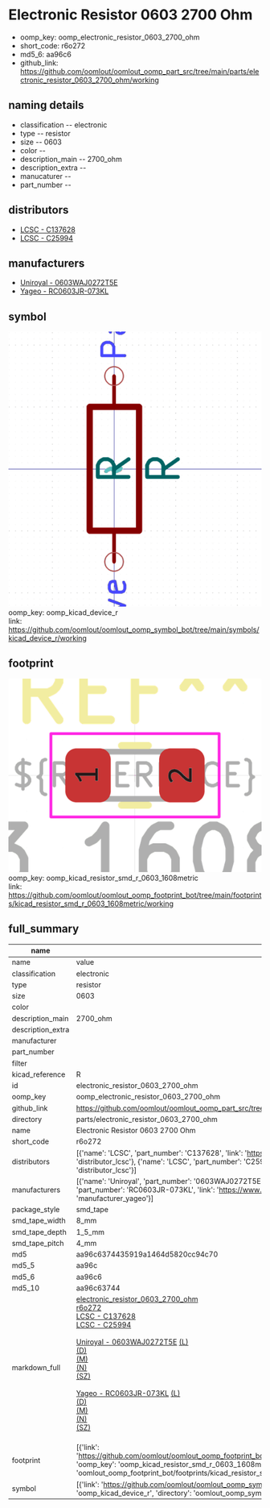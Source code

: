 # Electronic Resistor 0603 2700 Ohm

  
* oomp_key: oomp_electronic_resistor_0603_2700_ohm 
* short_code: r6o272
* md5_6: aa96c6  
* github_link: https://github.com/oomlout/oomlout_oomp_part_src/tree/main/parts/electronic_resistor_0603_2700_ohm/working  
## naming details
* classification -- electronic
* type -- resistor
* size -- 0603
* color -- 
* description_main -- 2700_ohm
* description_extra -- 
* manucaturer -- 
* part_number -- 

## distributors
* [LCSC - C137628](https://lcsc.com/product-detail/C137628.html)  
* [LCSC - C25994](https://lcsc.com/product-detail/C25994.html)  

## manufacturers
* [Uniroyal - 0603WAJ0272T5E]()  
* [Yageo - RC0603JR-073KL](https://www.yageo.com/en/Chart/Download/pdf/RC0603JR-073KL)  

## symbol

![](symbol/0/working/working_600.png)  
oomp_key: oomp_kicad_device_r  
link: https://github.com/oomlout/oomlout_oomp_symbol_bot/tree/main/symbols/kicad_device_r/working  

## footprint

![](footprint/0/working/working_600.png)  
oomp_key: oomp_kicad_resistor_smd_r_0603_1608metric  
link: https://github.com/oomlout/oomlout_oomp_footprint_bot/tree/main/footprints/kicad_resistor_smd_r_0603_1608metric/working  

## full_summary
| name | value | 
| --- | --- | 
| name | value | 
| classification | electronic | 
| type | resistor | 
| size | 0603 | 
| color |  | 
| description_main | 2700_ohm | 
| description_extra |  | 
| manufacturer |  | 
| part_number |  | 
| filter |  | 
| kicad_reference | R | 
| id | electronic_resistor_0603_2700_ohm | 
| oomp_key | oomp_electronic_resistor_0603_2700_ohm | 
| github_link | https://github.com/oomlout/oomlout_oomp_part_src/tree/main/parts/electronic_resistor_0603_2700_ohm/working | 
| directory | parts/electronic_resistor_0603_2700_ohm | 
| name | Electronic Resistor 0603 2700 Ohm | 
| short_code | r6o272 | 
| distributors | [{'name': 'LCSC', 'part_number': 'C137628', 'link': 'https://lcsc.com/product-detail/C137628.html', 'id': 'distributor_lcsc'}, {'name': 'LCSC', 'part_number': 'C25994', 'link': 'https://lcsc.com/product-detail/C25994.html', 'id': 'distributor_lcsc'}] | 
| manufacturers | [{'name': 'Uniroyal', 'part_number': '0603WAJ0272T5E', 'link': '', 'id': 'manufacturer_uniroyal'}, {'name': 'Yageo', 'part_number': 'RC0603JR-073KL', 'link': 'https://www.yageo.com/en/Chart/Download/pdf/RC0603JR-073KL', 'id': 'manufacturer_yageo'}] | 
| package_style | smd_tape | 
| smd_tape_width | 8_mm | 
| smd_tape_depth | 1_5_mm | 
| smd_tape_pitch | 4_mm | 
| md5 | aa96c6374435919a1464d5820cc94c70 | 
| md5_5 | aa96c | 
| md5_6 | aa96c6 | 
| md5_10 | aa96c63744 | 
| markdown_full | [electronic_resistor_0603_2700_ohm](https://github.com/oomlout/oomlout_oomp_part_src/tree/main/parts/electronic_resistor_0603_2700_ohm/working)<br>[r6o272](https://github.com/oomlout/oomlout_oomp_part_src/tree/main/parts/electronic_resistor_0603_2700_ohm/working)<br>[LCSC - C137628<br>](https://lcsc.com/product-detail/C137628.html)[LCSC - C25994<br>](https://lcsc.com/product-detail/C25994.html)<br>[Uniroyal - 0603WAJ0272T5E]() [(L)<br>](https://www.lcsc.com/search?q=0603WAJ0272T5E)[(D)<br>](https://www.digikey.com/en/products?,keywords=0603WAJ0272T5E)[(M)<br>](https://www.mouser.com/Search/Refine?Keyword=0603WAJ0272T5E)[(N)<br>](https://www.newark.com/search?st=0603WAJ0272T5E)[(SZ)<br>](https://so.szlcsc.com/global.html?k=0603WAJ0272T5E)<br>[Yageo - RC0603JR-073KL](https://www.yageo.com/en/Chart/Download/pdf/RC0603JR-073KL) [(L)<br>](https://www.lcsc.com/search?q=RC0603JR-073KL)[(D)<br>](https://www.digikey.com/en/products?,keywords=RC0603JR-073KL)[(M)<br>](https://www.mouser.com/Search/Refine?Keyword=RC0603JR-073KL)[(N)<br>](https://www.newark.com/search?st=RC0603JR-073KL)[(SZ)<br>](https://so.szlcsc.com/global.html?k=RC0603JR-073KL)<br> | 
| footprint | [{'link': 'https://github.com/oomlout/oomlout_oomp_footprint_bot/tree/main/foootprntss/kicad_resistor_smd_r_0603_1608metric', 'oomp_key': 'oomp_kicad_resistor_smd_r_0603_1608metric', 'directory': 'oomlout_oomp_footprint_bot/footprints/kicad_resistor_smd_r_0603_1608metric//working/working.kicad_mod'}] | 
| symbol | [{'link': 'https://github.com/oomlout/oomlout_oomp_symbol_bot/tree/main/symbols/kicad_device_r', 'oomp_key': 'oomp_kicad_device_r', 'directory': 'oomlout_oomp_symbol_bot/symbols/kicad_device_r//working/working.kicad_sym'}] | 
